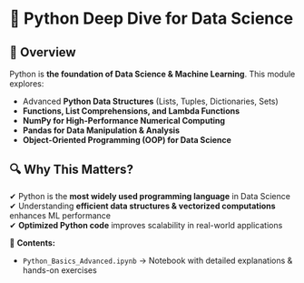 # 🐍 Python Deep Dive for Data Science
## 📌 Overview
Python is **the foundation of Data Science & Machine Learning**. This module explores:
- Advanced **Python Data Structures** (Lists, Tuples, Dictionaries, Sets)
- **Functions, List Comprehensions, and Lambda Functions**
- **NumPy for High-Performance Numerical Computing**
- **Pandas for Data Manipulation & Analysis**
- **Object-Oriented Programming (OOP) for Data Science**

## 🔍 Why This Matters?
✔ Python is the **most widely used programming language** in Data Science  
✔ Understanding **efficient data structures & vectorized computations** enhances ML performance  
✔ **Optimized Python code** improves scalability in real-world applications  

📜 **Contents:**
- `Python_Basics_Advanced.ipynb` → Notebook with detailed explanations & hands-on exercises

